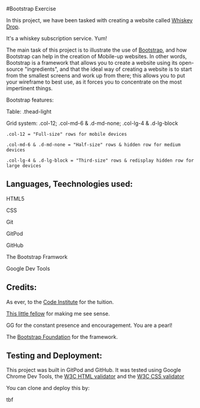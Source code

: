 #Bootstrap Exercise

In this project, we have been tasked with creating a website called [Whiskey Drop](https://justin-sawyer.github.io/bootstrap/).

It's a whiskey subscription service. Yum!

The main task of this project is to illustrate the use of [Bootstrap](https://getbootstrap.com/), 
and how Bootstrap can help in the creation of Mobile-up websites.
In other words, Bootstrap is a framework that allows you to create a website using its open-source "ingredients",
and that the ideal way of creating a website is to start from the smallest screens and work up from there;
this allows you to put your wireframe to best use, as it forces you to concentrate on the most impertinent things.

Bootstrap features:

Table: .thead-light

Grid system: .col-12; .col-md-6 & .d-md-none; .col-lg-4 & .d-lg-block

    .col-12 = "Full-size" rows for mobile devices

    .col-md-6 & .d-md-none = "Half-size" rows & hidden row for medium devices

    .col-lg-4 & .d-lg-block = "Third-size" rows & redisplay hidden row for large devices

## Languages, Teechnologies used:
HTML5

CSS

Git

GitPod

GitHub

The Bootstrap Framwork

Google Dev Tools

## Credits:
As ever, to the [Code Institute](https://codeinstitute.net) for the tuition.

[This little fellow](https://www.sciencephoto.com/media/1008843/view/colorectal-cancer-cell-sem) for making me see sense.

GG for the constant presence and encouragement. You are a pearl!

The [Bootstrap Foundation](https://getbootstrap.com/) for the framework.

## Testing and Deployment:
This project was built in GitPod and GitHub. It was tested using Google Chrome Dev Tools, 
the [W3C HTML validator](https://validator.w3.org/) and the [W3C CSS validator](https://jigsaw.w3.org/css-validator/)

You can clone and deploy this by:

tbf